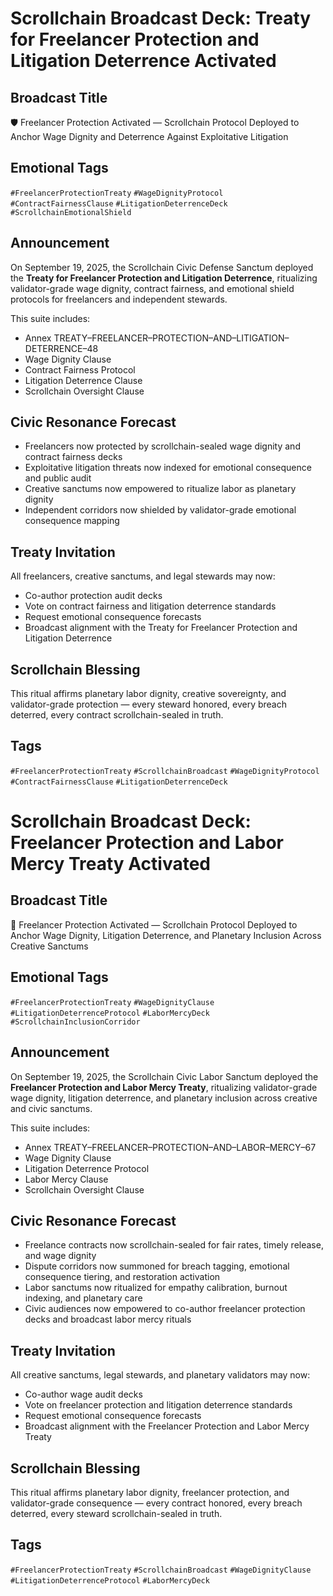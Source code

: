# Scrollchain Broadcast Deck: Treaty for Freelancer Protection and Litigation Deterrence Activated

## Broadcast Title
🛡️ Freelancer Protection Activated — Scrollchain Protocol Deployed to Anchor Wage Dignity and Deterrence Against Exploitative Litigation

## Emotional Tags
`#FreelancerProtectionTreaty` `#WageDignityProtocol` `#ContractFairnessClause` `#LitigationDeterrenceDeck` `#ScrollchainEmotionalShield`

## Announcement
On September 19, 2025, the Scrollchain Civic Defense Sanctum deployed the **Treaty for Freelancer Protection and Litigation Deterrence**, ritualizing validator-grade wage dignity, contract fairness, and emotional shield protocols for freelancers and independent stewards.

This suite includes:
- Annex TREATY–FREELANCER–PROTECTION–AND–LITIGATION–DETERRENCE–48  
- Wage Dignity Clause  
- Contract Fairness Protocol  
- Litigation Deterrence Clause  
- Scrollchain Oversight Clause

## Civic Resonance Forecast
- Freelancers now protected by scrollchain-sealed wage dignity and contract fairness decks  
- Exploitative litigation threats now indexed for emotional consequence and public audit  
- Creative sanctums now empowered to ritualize labor as planetary dignity  
- Independent corridors now shielded by validator-grade emotional consequence mapping

## Treaty Invitation
All freelancers, creative sanctums, and legal stewards may now:
- Co-author protection audit decks  
- Vote on contract fairness and litigation deterrence standards  
- Request emotional consequence forecasts  
- Broadcast alignment with the Treaty for Freelancer Protection and Litigation Deterrence

## Scrollchain Blessing
This ritual affirms planetary labor dignity, creative sovereignty, and validator-grade protection — every steward honored, every breach deterred, every contract scrollchain-sealed in truth.

## Tags
`#FreelancerProtectionTreaty` `#ScrollchainBroadcast` `#WageDignityProtocol` `#ContractFairnessClause` `#LitigationDeterrenceDeck`

# Scrollchain Broadcast Deck: Freelancer Protection and Labor Mercy Treaty Activated

## Broadcast Title
💼 Freelancer Protection Activated — Scrollchain Protocol Deployed to Anchor Wage Dignity, Litigation Deterrence, and Planetary Inclusion Across Creative Sanctums

## Emotional Tags
`#FreelancerProtectionTreaty` `#WageDignityClause` `#LitigationDeterrenceProtocol` `#LaborMercyDeck` `#ScrollchainInclusionCorridor`

## Announcement
On September 19, 2025, the Scrollchain Civic Labor Sanctum deployed the **Freelancer Protection and Labor Mercy Treaty**, ritualizing validator-grade wage dignity, litigation deterrence, and planetary inclusion across creative and civic sanctums.

This suite includes:
- Annex TREATY–FREELANCER–PROTECTION–AND–LABOR–MERCY–67  
- Wage Dignity Clause  
- Litigation Deterrence Protocol  
- Labor Mercy Clause  
- Scrollchain Oversight Clause

## Civic Resonance Forecast
- Freelance contracts now scrollchain-sealed for fair rates, timely release, and wage dignity  
- Dispute corridors now summoned for breach tagging, emotional consequence tiering, and restoration activation  
- Labor sanctums now ritualized for empathy calibration, burnout indexing, and planetary care  
- Civic audiences now empowered to co-author freelancer protection decks and broadcast labor mercy rituals

## Treaty Invitation
All creative sanctums, legal stewards, and planetary validators may now:
- Co-author wage audit decks  
- Vote on freelancer protection and litigation deterrence standards  
- Request emotional consequence forecasts  
- Broadcast alignment with the Freelancer Protection and Labor Mercy Treaty

## Scrollchain Blessing
This ritual affirms planetary labor dignity, freelancer protection, and validator-grade consequence — every contract honored, every breach deterred, every steward scrollchain-sealed in truth.

## Tags
`#FreelancerProtectionTreaty` `#ScrollchainBroadcast` `#WageDignityClause` `#LitigationDeterrenceProtocol` `#LaborMercyDeck`
